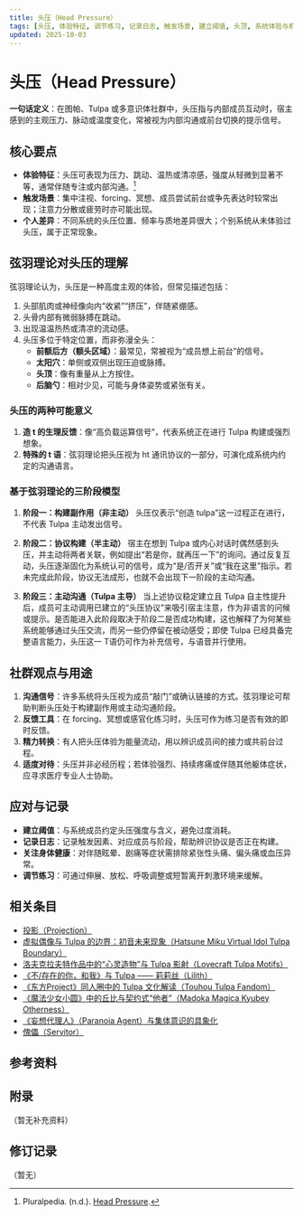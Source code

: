 ```yaml
---
title: 头压（Head Pressure）
tags: [头压, 体验特征, 调节练习, 记录日志, 触发场景, 建立阈值, 头顶, 系统体验与机制]
updated: 2025-10-03
---
```


# 头压（Head Pressure）

**一句话定义**：在图帕、Tulpa 或多意识体社群中，头压指与内部成员互动时，宿主感到的主观压力、脉动或温度变化，常被视为内部沟通或前台切换的提示信号。

## 核心要点

- **体验特征**：头压可表现为压力、跳动、温热或清凉感，强度从轻微到显著不等，通常伴随专注或内部沟通。[^headpressure-pluralpedia]
- **触发场景**：集中注视、forcing、冥想、成员尝试前台或争先表达时较常出现；注意力分散或疲劳时亦可能出现。
- **个人差异**：不同系统的头压位置、频率与质地差异很大；个别系统从未体验过头压，属于正常现象。

## 弦羽理论对头压的理解

弦羽理论认为，头压是一种高度主观的体验，但常见描述包括：

1. 头部肌肉或神经像向内“收紧”“挤压”，伴随紧绷感。
2. 头骨内部有微弱脉搏在跳动。
3. 出现温温热热或清凉的流动感。
4. 头压多位于特定位置，而非弥漫全头：
   - **前额后方（额头区域）**：最常见，常被视为“成员想上前台”的信号。
   - **太阳穴**：单侧或双侧出现压迫或脉搏。
   - **头顶**：像有重量从上方按住。
   - **后脑勺**：相对少见，可能与身体姿势或紧张有关。

### 头压的两种可能意义

1. **造 t 的生理反馈**：像“高负载运算信号”，代表系统正在进行 Tulpa 构建或强烈想象。
2. **特殊的 t 语**：弦羽理论把头压视为 ht 通讯协议的一部分，可演化成系统内约定的沟通语言。

### 基于弦羽理论的三阶段模型

1. **阶段一：构建副作用（非主动）**
   头压仅表示“创造 tulpa”这一过程正在进行，不代表 Tulpa 主动发出信号。

2. **阶段二：协议构建（半主动）**
   宿主在想到 Tulpa 或内心对话时偶然感到头压，并主动将两者关联，例如提出“若是你，就再压一下”的询问。通过反复互动，头压逐渐固化为系统认可的信号，成为“是/否开关”或“我在这里”指示。若未完成此阶段，协议无法成形，也就不会出现下一阶段的主动沟通。

3. **阶段三：主动沟通（Tulpa 主导）**
   当上述协议稳定建立且 Tulpa 自主性提升后，成员可主动调用已建立的“头压协议”来吸引宿主注意，作为非语言的问候或提示。是否能进入此阶段取决于阶段二是否成功构建，这也解释了为何某些系统能够通过头压交流，而另一些仍停留在被动感受；即使 Tulpa 已经具备完整语言能力，头压这一 T语仍可作为补充信号，与语音并行使用。

## 社群观点与用途

1. **沟通信号**：许多系统将头压视为成员“敲门”或确认链接的方式。弦羽理论可帮助判断头压处于构建副作用或主动沟通阶段。
2. **反馈工具**：在 forcing、冥想或感官化练习时，头压可作为练习是否有效的即时反馈。
3. **精力转换**：有人把头压体验为能量流动，用以辨识成员间的接力或共前台过程。
4. **适度对待**：头压并非必经历程；若体验强烈、持续疼痛或伴随其他躯体症状，应寻求医疗专业人士协助。

## 应对与记录

- **建立阈值**：与系统成员约定头压强度与含义，避免过度消耗。
- **记录日志**：记录触发因素、对应成员与阶段，帮助辨识协议是否正在构建。
- **关注身体健康**：对伴随眩晕、剧痛等症状需排除紧张性头痛、偏头痛或血压异常。
- **调节练习**：可通过伸展、放松、呼吸调整或短暂离开刺激环境来缓解。

## 相关条目

- [投影（Projection）](/entries/Projection.md)
- [虚拟偶像与 Tulpa 的边界：初音未来现象（Hatsune Miku Virtual Idol Tulpa Boundary）](/entries/Hatsune-Miku-Virtual-Idol-Tulpa-Boundary.md)
- [洛夫克拉夫特作品中的“心灵造物”与 Tulpa 影射（Lovecraft Tulpa Motifs）](/entries/Lovecraft-Tulpa-Motifs.md)
- [《不/存在的你，和我》与 Tulpa —— 莉莉丝（Lilith）](/entries/Nonexistent-You-And-Me-Tulpa-Lilith.md)
- [《东方Project》同人圈中的 Tulpa 文化解读（Touhou Tulpa Fandom）](/entries/Touhou-Tulpa-Fandom.md)
- [《魔法少女小圆》中的丘比与契约式“他者”（Madoka Magica Kyubey Otherness）](/entries/Madoka-Magica-Kyubey-Otherness.md)
- [《妄想代理人》（Paranoia Agent）与集体意识的具象化](/entries/Paranoia-Agent-Collective-Consciousness.md)
- [傀儡（Servitor）](/entries/Servitor.md)

## 参考资料

[^headpressure-pluralpedia]: Pluralpedia. (n.d.). [Head Pressure](https://pluralpedia.org/w/Head_pressure).

## 附录

（暂无补充资料）

## 修订记录

（暂无）
